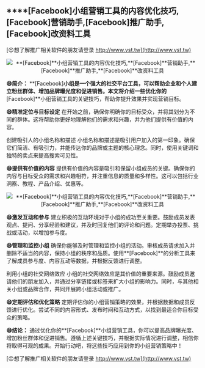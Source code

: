 ## ****[Facebook]**小组营销工具的内容优化技巧,**[Facebook]**营销助手,**[Facebook]**推广助手,**[Facebook]**改资料工具**

[😍想了解推广相关软件的朋友请登录 http://www.vst.tw](http://www.vst.tw)

 <center><img src="https://vst.tw/MP4/tuiguang/png/7.png" alt="**[Facebook]**小组营销工具的内容优化技巧,**[Facebook]**营销助手,**[Facebook]**推广助手,**[Facebook]**改资料工具"></center>

**😄简介：**
**[Facebook]**小组是一个强大的社交平台工具，可以帮助企业和个人建立粉丝群体、增加品牌曝光度和促进销售。本文将介绍一些优化你的**[Facebook]**小组营销工具的关键技巧，帮助你提升效果并实现营销目标。

**😄精准定位与目标设定**
在开始之前，确保你明确你的目标受众，并将其划分为不同的群体。这将帮助你更好地理解他们的需求和兴趣，并为他们提供有价值的内容。

创建吸引人的小组名称和描述
小组名称和描述是吸引用户加入的第一印象。确保它们简洁、有吸引力，并能传达你的品牌或主题的核心理念。同时，使用关键词和独特的卖点来提高搜索可见性。

**😄提供有价值的内容**
提供有价值的内容是吸引和保留小组成员的关键。确保你的内容与目标受众的需求和兴趣相符，并注重信息的质量和多样性。这可以包括行业洞察、教程、产品介绍、优惠等。

 <center><img src="https://vst.tw/MP4/tuiguang/png/7.png" alt="**[Facebook]**小组营销工具的内容优化技巧,**[Facebook]**营销助手,**[Facebook]**推广助手,**[Facebook]**改资料工具"></center>

**😄激发互动和参与**
建立积极的互动环境对于小组的成功至关重要。鼓励成员发表观点、提问、分享经验和建议，并及时回复他们的评论和问题。定期举办投票、挑战或活动，以增加参与度。

**😄管理和监控小组**
确保你能够及时管理和监控小组的活动。审核成员请求加入并删除不适当的内容，保持小组的秩序和品质。使用**[Facebook]**的分析工具来了解成员参与度、内容互动等数据，并根据反馈进行调整。

利用小组的社交网络效应
小组的社交网络效应是其价值的重要来源。鼓励成员邀请他们的朋友加入，并通过分享链接或标签来扩大小组的影响力。同时，与其他相关小组或品牌合作，共同开展跨小组活动或推广。

**😄定期评估和优化策略**
定期评估你的小组营销策略的效果，并根据数据和成员反馈进行优化。尝试不同的内容形式、发布时间和互动方式，以找到最适合你目标受众的策略。

**😄结论：**
通过优化你的**[Facebook]**小组营销工具，你可以提高品牌曝光度、增加粉丝群体和促进销售。遵循上述关键技巧，并根据实际情况进行调整，相信你将取得可观的成果。开始行动吧，将这些技巧应用到你的小组营销策略中！

[😍想了解推广相关软件的朋友请登录 http://www.vst.tw](http://www.vst.tw)



